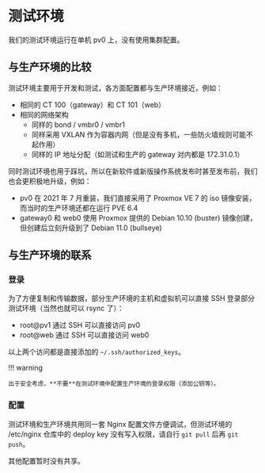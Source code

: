 # 测试环境

我们的测试环境运行在单机 pv0 上，没有使用集群配置。

## 与生产环境的比较

测试环境主要用于开发和测试，各方面配置都与生产环境接近，例如：

- 相同的 CT 100（gateway）和 CT 101（web）
- 相同的网络架构
  - 同样的 bond / vmbr0 / vmbr1
  - 同样采用 VXLAN 作为容器内网（但是没有多机，一些防火墙规则可能不起作用）
  - 同样的 IP 地址分配（如测试和生产的 gateway 对内都是 172.31.0.1）

同时测试环境也用于踩坑，所以在新软件或新版操作系统发布时甚至发布前，我们也会更积极地升级，例如：

- pv0 在 2021 年 7 月重装，我们直接采用了 Proxmox VE 7 的 iso 镜像安装，而当时的生产环境还都在运行 PVE 6.4
- gateway0 和 web0 使用 Proxmox 提供的 Debian 10.10 (buster) 镜像创建，但创建后立刻升级到了 Debian 11.0 (bullseye)

## 与生产环境的联系

### 登录

为了方便复制和传输数据，部分生产环境的主机和虚拟机可以直接 SSH 登录部分测试环境（当然也就可以 rsync 了）：

- root@pv1 通过 SSH 可以直接访问 pv0
- root@web 通过 SSH 可以直接访问 web0

以上两个访问都是直接添加的 `~/.ssh/authorized_keys`。

!!! warning

    出于安全考虑，**不要**在测试环境中配置生产环境的登录权限（添加公钥等）。

### 配置

测试环境和生产环境共用同一套 Nginx 配置文件方便调试，但测试环境的 /etc/nginx 仓库中的 deploy key 没有写入权限，请自行 `git pull` 后再 `git push`。

其他配置暂时没有共享。
